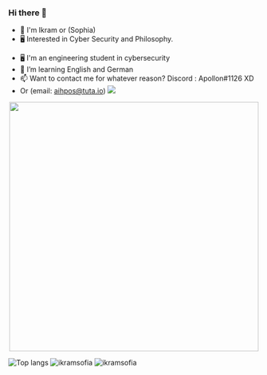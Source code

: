 
### Hi there 👋
* 👦 I'm Ikram or (Sophia)
* 🖥 Interested in Cyber Security and Philosophy.
- 🖥  I'm an engineering student in cybersecurity
- 🌱 I’m learning English and German
- 📫 Want to contact me for whatever reason? Discord : Apollon#1126 XD
- Or (email:  aihpos@tuta.io)
![](https://komarev.com/ghpvc/?username=ikramsofia&color=brightgreen)
</p>
<p align="center">
<img src="https://i.giphy.com/3o7TKEwsOvJ0niDsBi.gif" width="500">
<p/>

![Top langs](https://github-readme-stats.vercel.app/api/top-langs/?username=ikramsofia&layout=compact)
![ikramsofia](https://github-readme-streak-stats.herokuapp.com/?user=ikramsofia)
![ikramsofia](https://github.com/ikramsofia/ikramsofia/blob/master/github-metrics.svg)
